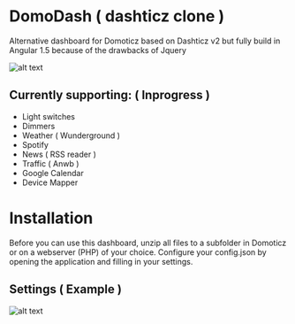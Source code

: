 # DomoDash ( dashticz clone )

Alternative dashboard for Domoticz based on Dashticz v2 but fully build in Angular 1.5 because of the drawbacks of Jquery

![alt text](https://raw.githubusercontent.com/danielalmering/DomoDash/4cdc5adfdd19c44279bce84cfc6c1e48b723b1c8/assets/img/screenshot.png)

## Currently supporting: ( Inprogress )

* Light switches
* Dimmers
* Weather ( Wunderground )
* Spotify
* News ( RSS reader )
* Traffic ( Anwb )
* Google Calendar
* Device Mapper

# Installation

Before you can use this dashboard, unzip all files to a subfolder in Domoticz or on a webserver (PHP) of your choice.
Configure your config.json by opening the application and filling in your settings.

## Settings ( Example )

![alt text](https://github.com/danielalmering/dashticz_v3/blob/master/assets/img/screenshot-settings.png)
